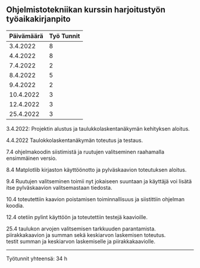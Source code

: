 ## Ohjelmistotekniikan kurssin harjoitustyön työaikakirjanpito  

| Päivämäärä    | Työ Tunnit    |
| ------------- | ------------- |
| 3.4.2022      |   8            |
| 4.4.2022      |   8            |
|7.4.2022       |   2            |
|8.4.2022       |   5            |
|9.4.2022       |   2            |
|10.4.2022      |   3            |
|12.4.2022      |   3            |
|25.4.2022      |   3            |


3.4.2022:
Projektin alustus ja taulukkolaskentanäkymän kehityksen aloitus.

4.4.2022
Taulokkolaskentanäkymän toteutus ja testaus.

7.4
ohjelmakoodin siistimistä ja ruutujen valitseminen raahamalla ensimmäinen versio.

8.4
Matplotlib kirjaston käyttöönotto ja pylväskaavion toteutuksen aloitus.

9.4
Ruutujen valitseminen toimii nyt jokaiseen suuntaan ja käyttäjä voi lisätä itse pylväskaavion valitsemastaan tiedosta.

10.4 
toteutettiin kaavion poistamisen toiminnallisuus ja siistittiin ohjelman koodia.

12.4
otetiin pylint käyttöön ja toteutettiin testejä kaavioille.

25.4
taulukon arvojen valitsemisen tarkkuuden parantamista.  
piirakkakaavion ja summan sekä keskiarvon laskemisen toteutus.  
testit summan ja keskiarvon laskemiselle ja piirakkakaaviolle.  

------------------
Työtunnit yhteensä: 34 h
